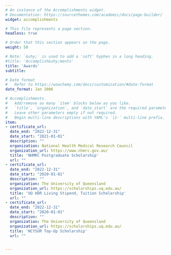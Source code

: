 ```yaml
---
# An instance of the Accomplishments widget.
# Documentation: https://sourcethemes.com/academic/docs/page-builder/
widget: accomplishments

# This file represents a page section.
headless: true

# Order that this section appears on the page.
weight: 50

# Note: `&shy;` is used to add a 'soft' hyphen in a long heading.
#title: 'Accomplish&shy;ments'
title: 'Awards'
subtitle:

# Date format
#   Refer to https://wowchemy.com/docs/customization/#date-format
date_format: Jan 2006

# Accomplishments.
#   Add/remove as many `item` blocks below as you like.
#   `title`, `organization`, and `date_start` are the required parameters.
#   Leave other parameters empty if not required.
#   Begin multi-line descriptions with YAML's `|2-` multi-line prefix.
item:
- certificate_url:  
  date_end: "2022-12-31"
  date_start: "2021-01-01"
  description: ""
  organization: National Health Medical Research Council
  organization_url: https://www.nhmrc.gov.au/
  title: 'NHMRC Postgraduate Scholarship'
  url: ""
- certificate_url:  
  date_end: "2022-12-31"
  date_start: "2020-01-01"
  description: ""
  organization: The University of Queensland
  organization_url: https://scholarships.uq.edu.au/
  title: 'UQ HDR Living Stipend, Tuition Scholarship'
  url: "" 
- certificate_url:  
  date_end: "2022-12-31"
  date_start: "2020-01-01"
  description: ""
  organization: The University of Queensland
  organization_url: https://scholarships.uq.edu.au/
  title: 'NCYSUR Top-Up Scholarship'
  url: ""


---
```

